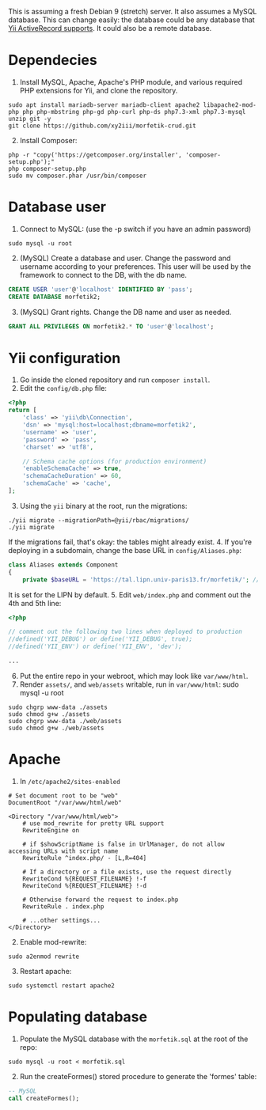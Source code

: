 This is assuming a fresh Debian 9 (stretch) server.
It also assumes a MySQL database. This can change easily: the database could be any database that [Yii ActiveRecord supports](https://www.yiiframework.com/doc/guide/2.0/en/db-active-record). It could also be a remote database. 

# Dependecies
1. Install MySQL, Apache, Apache's PHP module, and various required PHP extensions for Yii, and clone the repository.
```shell
sudo apt install mariadb-server mariadb-client apache2 libapache2-mod-php php php-mbstring php-gd php-curl php-ds php7.3-xml php7.3-mysql unzip git -y
git clone https://github.com/xy2iii/morfetik-crud.git
```
2. Install Composer:
```shell
php -r "copy('https://getcomposer.org/installer', 'composer-setup.php');"
php composer-setup.php
sudo mv composer.phar /usr/bin/composer
``` 
# Database user

1. Connect to MySQL: (use the -p switch if you have an admin password)
```shell
sudo mysql -u root
```
2. (MySQL) Create a database and user. Change the password and username according to your preferences. This user will be used by the framework to connect to the DB, with the db name.
```sql
CREATE USER 'user'@'localhost' IDENTIFIED BY 'pass';
CREATE DATABASE morfetik2;
```
3. (MySQL) Grant rights. Change the DB name and user as needed.
```sql
GRANT ALL PRIVILEGES ON morfetik2.* TO 'user'@'localhost';
```

# Yii configuration

1. Go inside the cloned repository and run `composer install`.
2. Edit the `config/db.php` file:
```php
<?php
return [
    'class' => 'yii\db\Connection',
    'dsn' => 'mysql:host=localhost;dbname=morfetik2',
    'username' => 'user',
    'password' => 'pass',
    'charset' => 'utf8', 

    // Schema cache options (for production environment)
    'enableSchemaCache' => true,
    'schemaCacheDuration' => 60,
    'schemaCache' => 'cache',
];
```
3. Using the `yii` binary at the root, run the migrations:
```shell
./yii migrate --migrationPath=@yii/rbac/migrations/
./yii migrate
```
If the migrations fail, that's okay: the tables might already exist.
4. If you're deploying in a subdomain, change the base URL in `config/Aliases.php`:
```php
class Aliases extends Component
{
    private $baseURL = 'https://tal.lipn.univ-paris13.fr/morfetik/'; // change
```
It is set for the LIPN by default.
5. Edit `web/index.php` and comment out the 4th and 5th line:
```php
<?php

// comment out the following two lines when deployed to production
//defined('YII_DEBUG') or define('YII_DEBUG', true);
//defined('YII_ENV') or define('YII_ENV', 'dev');

...
```
    
6. Put the entire repo in your webroot, which may look like `var/www/html`.
7. Render `assets/`, and `web/assets` writable, run in `var/www/html`:    sudo mysql -u root
```shell
sudo chgrp www-data ./assets
sudo chmod g+w ./assets
sudo chgrp www-data ./web/assets
sudo chmod g+w ./web/assets
```
    
# Apache

1. In `/etc/apache2/sites-enabled`
```shell
# Set document root to be "web"
DocumentRoot "/var/www/html/web"

<Directory "/var/www/html/web">
    # use mod_rewrite for pretty URL support
    RewriteEngine on
    
    # if $showScriptName is false in UrlManager, do not allow accessing URLs with script name
    RewriteRule ^index.php/ - [L,R=404]
    
    # If a directory or a file exists, use the request directly
    RewriteCond %{REQUEST_FILENAME} !-f
    RewriteCond %{REQUEST_FILENAME} !-d
    
    # Otherwise forward the request to index.php
    RewriteRule . index.php

    # ...other settings...
</Directory>
```
2. Enable mod-rewrite:
```
sudo a2enmod rewrite
```
3. Restart apache:
```
sudo systemctl restart apache2
```

# Populating database

1. Populate the MySQL database with the `morfetik.sql` at the root of the repo:
```shell
sudo mysql -u root < morfetik.sql
```
2. Run the createFormes() stored procedure to generate the 'formes' table:
```sql
-- MySQL
call createFormes();
```
